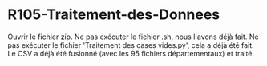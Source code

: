 # R105-Traitement-des-Donnees
Ouvrir le fichier zip. 
Ne pas exécuter le fichier .sh, nous l'avons déjà fait. 
Ne pas exécuter le fichier 'Traitement des cases vides.py', cela a déjà été fait. Le CSV a déjà été fusionné (avec les 95 fichiers départementaux) et traité.


